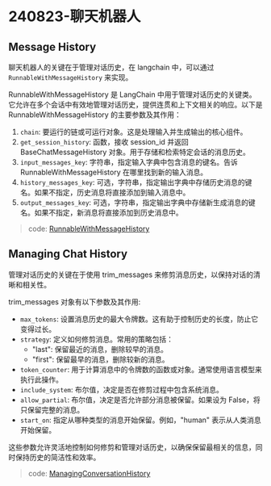 # 240823-聊天机器人

## Message History

聊天机器人的关键在于管理对话历史，在 langchain 中，可以通过 `RunnableWithMessageHistory` 来实现。

RunnableWithMessageHistory 是 LangChain 中用于管理对话历史的关键类。它允许在多个会话中有效地管理对话历史，提供连贯和上下文相关的响应。以下是 RunnableWithMessageHistory 的主要参数及其作用：

1. `chain`: 要运行的链或可运行对象。这是处理输入并生成输出的核心组件。
2. `get_session_history`: 函数，接收 session_id 并返回 BaseChatMessageHistory 对象。用于存储和检索特定会话的消息历史。
3. `input_messages_key`: 字符串，指定输入字典中包含消息的键名。告诉 RunnableWithMessageHistory 在哪里找到新的输入消息。
4. `history_messages_key`: 可选，字符串，指定输出字典中存储历史消息的键名。如果不指定，历史消息将直接添加到输入消息中。
5. `output_messages_key`: 可选，字符串，指定输出字典中存储新生成消息的键名。如果不指定，新消息将直接添加到历史消息中。

> 
> code: [RunnableWithMessageHistory](https://github.com/ka1fe1/tutorial-langchain/blob/main/tutorial-app/2_chat_bot.py#L67)

## Managing Chat History

管理对话历史的关键在于使用 trim_messages 来修剪消息历史，以保持对话的清晰和相关性。

trim_messages 对象有以下参数及其作用:

- `max_tokens`: 设置消息历史的最大令牌数。这有助于控制历史的长度，防止它变得过长。
- `strategy`: 定义如何修剪消息。常用的策略包括：
  - "last": 保留最近的消息，删除较早的消息。
  - "first": 保留最早的消息，删除较新的消息。
- `token_counter`: 用于计算消息中的令牌数的函数或对象。通常使用语言模型来执行此操作。
- `include_system`: 布尔值，决定是否在修剪过程中包含系统消息。
- `allow_partial`: 布尔值，决定是否允许部分消息被保留。如果设为 False，将只保留完整的消息。
- `start_on`: 指定从哪种类型的消息开始保留。例如，"human" 表示从人类消息开始保留。

这些参数允许灵活地控制如何修剪和管理对话历史，以确保保留最相关的信息，同时保持历史的简洁性和效率。

> code: [ManagingConversationHistory](https://github.com/ka1fe1/tutorial-langchain/blob/main/tutorial-app/2_chat_bot.py#L124)
